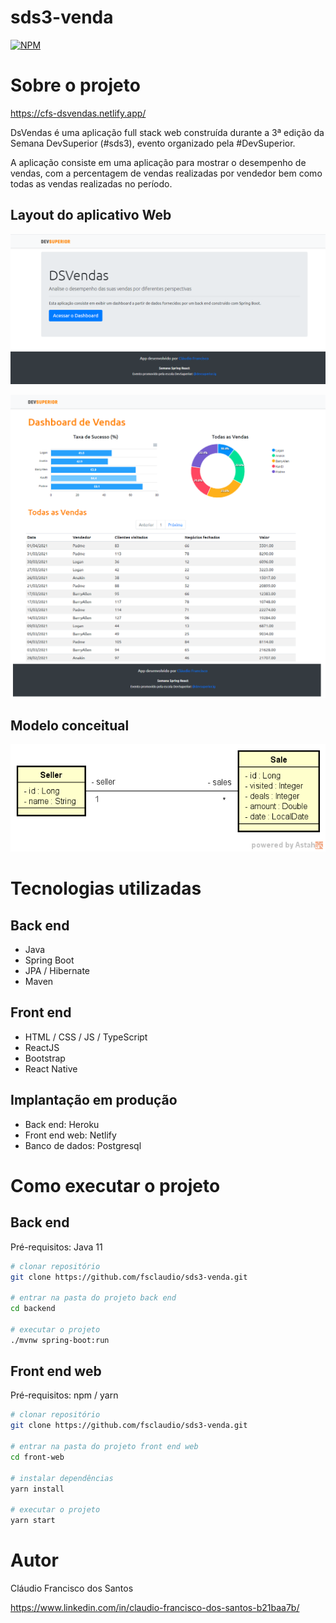 # sds3-venda

[![NPM](https://img.shields.io/npm/l/react)](https://github.com/fsclaudio/sds3-venda/blob/main/LICENSE) 

# Sobre o projeto

https://cfs-dsvendas.netlify.app/

DsVendas é uma aplicação full stack web construída durante a 3ª edição da Semana DevSuperior (#sds3), evento organizado pela #DevSuperior.

A aplicação consiste em uma aplicação para mostrar o desempenho de vendas, com a percentagem de vendas realizadas por vendedor bem como todas as vendas realizadas no período. 

## Layout do aplicativo Web

![Web 1](https://github.com/fsclaudio/sds3-venda/blob/main/frontend/src/assets/img/Sds3_home.png)

![Web 2](https://github.com/fsclaudio/sds3-venda/blob/main/frontend/src/assets/img/Sds3_Dash1.png)

## Modelo conceitual
![Modelo Conceitual](https://github.com/fsclaudio/sds3-venda/blob/main/frontend/src/assets/img/sds3-mc.png)

# Tecnologias utilizadas
## Back end
- Java
- Spring Boot
- JPA / Hibernate
- Maven
## Front end
- HTML / CSS / JS / TypeScript
- ReactJS
- Bootstrap
- React Native
## Implantação em produção
- Back end: Heroku
- Front end web: Netlify
- Banco de dados: Postgresql

# Como executar o projeto

## Back end
Pré-requisitos: Java 11

```bash
# clonar repositório
git clone https://github.com/fsclaudio/sds3-venda.git

# entrar na pasta do projeto back end
cd backend

# executar o projeto
./mvnw spring-boot:run
```

## Front end web
Pré-requisitos: npm / yarn

```bash
# clonar repositório
git clone https://github.com/fsclaudio/sds3-venda.git

# entrar na pasta do projeto front end web
cd front-web

# instalar dependências
yarn install

# executar o projeto
yarn start
```

# Autor

Cláudio Francisco dos Santos

https://www.linkedin.com/in/claudio-francisco-dos-santos-b21baa7b/
